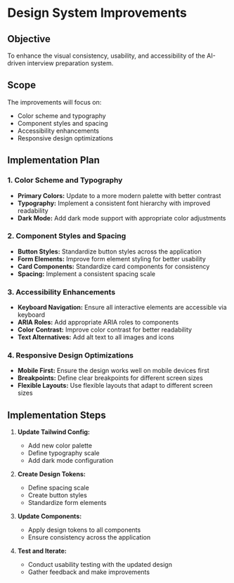 # Design System Improvements

## Objective
To enhance the visual consistency, usability, and accessibility of the AI-driven interview preparation system.

## Scope
The improvements will focus on:
- Color scheme and typography
- Component styles and spacing
- Accessibility enhancements
- Responsive design optimizations

## Implementation Plan

### 1. Color Scheme and Typography
- **Primary Colors:** Update to a more modern palette with better contrast
- **Typography:** Implement a consistent font hierarchy with improved readability
- **Dark Mode:** Add dark mode support with appropriate color adjustments

### 2. Component Styles and Spacing
- **Button Styles:** Standardize button styles across the application
- **Form Elements:** Improve form element styling for better usability
- **Card Components:** Standardize card components for consistency
- **Spacing:** Implement a consistent spacing scale

### 3. Accessibility Enhancements
- **Keyboard Navigation:** Ensure all interactive elements are accessible via keyboard
- **ARIA Roles:** Add appropriate ARIA roles to components
- **Color Contrast:** Improve color contrast for better readability
- **Text Alternatives:** Add alt text to all images and icons

### 4. Responsive Design Optimizations
- **Mobile First:** Ensure the design works well on mobile devices first
- **Breakpoints:** Define clear breakpoints for different screen sizes
- **Flexible Layouts:** Use flexible layouts that adapt to different screen sizes

## Implementation Steps
1. **Update Tailwind Config:**
   - Add new color palette
   - Define typography scale
   - Add dark mode configuration

2. **Create Design Tokens:**
   - Define spacing scale
   - Create button styles
   - Standardize form elements

3. **Update Components:**
   - Apply design tokens to all components
   - Ensure consistency across the application

4. **Test and Iterate:**
   - Conduct usability testing with the updated design
   - Gather feedback and make improvements